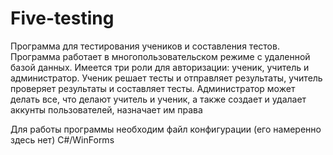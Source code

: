 # Five-testing
Программа для тестирования учеников и составления тестов.
Программа работает в многопользовательском режиме с удаленной базой данных.
Имеется три роли для авторизации: ученик, учитель и администратор. Ученик решает тесты и отправляет результаты, учитель проверяет результаты и составляет тесты. Администратор может делать все, что делают учитель и ученик, а также создает и удалает аккунты пользователей, назначает им права

Для работы программы необходим файл конфигурации (его намеренно здесь нет)
C#/WinForms
